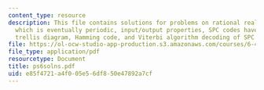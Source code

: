 ```yaml
---
content_type: resource
description: This file contains solutions for problems on rational realizations, rational
  which is eventually periodic, input/output properties, SPC codes have a 2-state
  trellis diagram, Hamming code, and Viterbi algorithm decoding of SPC codes.
file: https://ol-ocw-studio-app-production.s3.amazonaws.com/courses/6-451-principles-of-digital-communication-ii-spring-2005/e85f4721a4f005e56df850e47892a7cf_ps6solns.pdf
file_type: application/pdf
resourcetype: Document
title: ps6solns.pdf
uid: e85f4721-a4f0-05e5-6df8-50e47892a7cf
---
```

